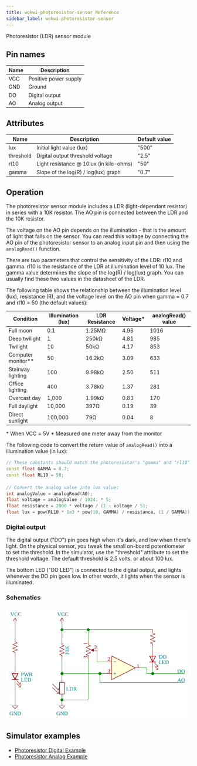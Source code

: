 ```yaml
---
title: wokwi-photoresistor-sensor Reference
sidebar_label: wokwi-photoresistor-sensor
---
```


Photoresistor (LDR) sensor module

<wokwi-photoresistor-sensor />

## Pin names

| Name | Description           |
| ---- | --------------------- |
| VCC  | Positive power supply |
| GND  | Ground                |
| DO   | Digital output        |
| AO   | Analog output         |

## Attributes

| Name      | Description                             | Default value |
| --------- | --------------------------------------- | ------------- |
| lux       | Initial light value (lux)               | "500"         |
| threshold | Digital output threshold voltage        | "2.5"         |
| rl10      | Light resistance @ 10lux (in kilo-ohms) | "50"          |
| gamma     | Slope of the log(R) / log(lux) graph    | "0.7"         |

## Operation

The photoresistor sensor module includes a LDR (light-dependant resistor) in series with a 10K resistor. The AO pin is connected between the LDR and the 10K resistor.

The voltage on the AO pin depends on the illumination - that is the amount of light that falls on the sensor. You can read this voltage by connecting the AO pin of the photoresistor sensor to an analog input pin and then using the `analogRead()` function.

There are two parameters that control the sensitivity of the LDR: rl10 and gamma. rl10 is the resistance of the LDR at illumination level of 10 lux. The gamma value determines the slope of the log(R) / log(lux) graph. You can usually find these two values in the datasheet of the LDR.

The following table shows the relationship between the illumination level (lux), resistance (R), and the voltage level
on the AO pin when gamma = 0.7 and rl10 = 50 (the default values):

| Condition            | Illumination (lux) | LDR Resistance | Voltage\* | analogRead() value |
| -------------------- | ------------------ | -------------- | --------- | ------------------ |
| Full moon            | 0.1                | 1.25MΩ         | 4.96      | 1016               |
| Deep twilight        | 1                  | 250kΩ          | 4.81      | 985                |
| Twilight             | 10                 | 50kΩ           | 4.17      | 853                |
| Computer monitor\*\* | 50                 | 16.2kΩ         | 3.09      | 633                |
| Stairway lighting    | 100                | 9.98kΩ         | 2.50      | 511                |
| Office lighting      | 400                | 3.78kΩ         | 1.37      | 281                |
| Overcast day         | 1,000              | 1.99kΩ         | 0.83      | 170                |
| Full daylight        | 10,000             | 397Ω           | 0.19      | 39                 |
| Direct sunlight      | 100,000            | 79Ω            | 0.04      | 8                  |

\* When VCC = 5V \* Measured one meter away from the monitor

The following code to convert the return value of `analogRead()` into a illumination value (in lux):

```cpp
// These constants should match the photoresistor's "gamma" and "rl10" attributes
const float GAMMA = 0.7;
const float RL10 = 50;

// Convert the analog value into lux value:
int analogValue = analogRead(A0);
float voltage = analogValue / 1024. * 5;
float resistance = 2000 * voltage / (1 - voltage / 5);
float lux = pow(RL10 * 1e3 * pow(10, GAMMA) / resistance, (1 / GAMMA));
```

### Digital output

The digital output ("DO") pin goes high when it's dark, and low when there's light. On the physical sensor, you tweak the small on-board potentiometer to set the threshold. In the simulator, use the "threshold" attribute to set the threshold voltage. The default threshold is 2.5 volts, or about 100 lux.

The bottom LED ("DO LED") is connected to the digital output, and lights whenever the DO pin goes low. In other words, it lights when the sensor is illuminated.

### Schematics

![Wokwi Photoresistor (LDR) Sensor Module Schematics](wokwi-photoresistor-sensor.svg)

## Simulator examples

- [Photoresistor Digital Example](https://wokwi.com/arduino/projects/305193592908939842)
- [Photoresistor Analog Example](https://wokwi.com/arduino/projects/305193627138654786)
